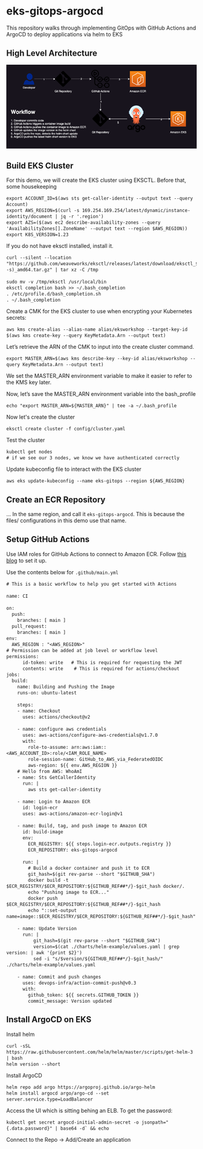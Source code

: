 # eks-gitops-argocd

This repository walks through implementing GitOps with GitHub Actions and ArgoCD to deploy applications via helm to EKS

## High Level Architecture
![Alt text](images/eks-gitops-argocd.png?raw=true "GitOps on EKS with GitHub Actions and ArgoCD")

## Build EKS Cluster
For this demo, we will create the EKS cluster using EKSCTL. Before that, some housekeeping
```
export ACCOUNT_ID=$(aws sts get-caller-identity --output text --query Account)
export AWS_REGION=$(curl -s 169.254.169.254/latest/dynamic/instance-identity/document | jq -r '.region')
export AZS=($(aws ec2 describe-availability-zones --query 'AvailabilityZones[].ZoneName' --output text --region $AWS_REGION))
export K8S_VERSION=1.23
```

If you do not have eksctl installed, install it.
```
curl --silent --location "https://github.com/weaveworks/eksctl/releases/latest/download/eksctl_$(uname -s)_amd64.tar.gz" | tar xz -C /tmp

sudo mv -v /tmp/eksctl /usr/local/bin
eksctl completion bash >> ~/.bash_completion
. /etc/profile.d/bash_completion.sh
. ~/.bash_completion
```

Create a CMK for the EKS cluster to use when encrypting your Kubernetes secrets:
```
aws kms create-alias --alias-name alias/eksworkshop --target-key-id $(aws kms create-key --query KeyMetadata.Arn --output text)
```

Let’s retrieve the ARN of the CMK to input into the create cluster command.
```
export MASTER_ARN=$(aws kms describe-key --key-id alias/eksworkshop --query KeyMetadata.Arn --output text)
```

We set the MASTER_ARN environment variable to make it easier to refer to the KMS key later.

Now, let’s save the MASTER_ARN environment variable into the bash_profile
```
echo "export MASTER_ARN=${MASTER_ARN}" | tee -a ~/.bash_profile
```


Now let's create the cluster
```
eksctl create cluster -f config/cluster.yaml
```

Test the cluster
```
kubectl get nodes
# if we see our 3 nodes, we know we have authenticated correctly
```

Update kubeconfig file to interact with the EKS cluster
```
aws eks update-kubeconfig --name eks-gitops --region ${AWS_REGION}
```

## Create an ECR Repository
... In the same region, and call it  `eks-gitops-argocd`. This is because the files/ configurations in this demo use that name.

## Setup GitHub Actions

Use IAM roles for GitHub Actions to connect to Amazon ECR. Follow [this blog](https://aws.amazon.com/blogs/security/use-iam-roles-to-connect-github-actions-to-actions-in-aws/) to set it up. 

Use the contents below for `.github/main.yml`
```
# This is a basic workflow to help you get started with Actions

name: CI

on:
  push:
    branches: [ main ]
  pull_request:
    branches: [ main ]
env:
  AWS_REGION : "<AWS_REGION>" 
# Permission can be added at job level or workflow level    
permissions:
      id-token: write   # This is required for requesting the JWT
      contents: write    # This is required for actions/checkout
jobs:
  build:
    name: Building and Pushing the Image
    runs-on: ubuntu-latest

    steps:
    - name: Checkout
      uses: actions/checkout@v2

    - name: configure aws credentials
      uses: aws-actions/configure-aws-credentials@v1.7.0
      with:
        role-to-assume: arn:aws:iam::<AWS_ACCOUNT_ID>:role/<IAM_ROLE_NAME>
        role-session-name: GitHub_to_AWS_via_FederatedOIDC
        aws-region: ${{ env.AWS_REGION }}
    # Hello from AWS: WhoAmI
    - name: Sts GetCallerIdentity
      run: |
        aws sts get-caller-identity

    - name: Login to Amazon ECR
      id: login-ecr
      uses: aws-actions/amazon-ecr-login@v1

    - name: Build, tag, and push image to Amazon ECR
      id: build-image
      env:
        ECR_REGISTRY: ${{ steps.login-ecr.outputs.registry }}
        ECR_REPOSITORY: eks-gitops-argocd

      run: |
        # Build a docker container and push it to ECR
        git_hash=$(git rev-parse --short "$GITHUB_SHA")
        docker build -t $ECR_REGISTRY/$ECR_REPOSITORY:${GITHUB_REF##*/}-$git_hash docker/.
        echo "Pushing image to ECR..."
        docker push $ECR_REGISTRY/$ECR_REPOSITORY:${GITHUB_REF##*/}-$git_hash
        echo "::set-output name=image::$ECR_REGISTRY/$ECR_REPOSITORY:${GITHUB_REF##*/}-$git_hash"
        
    - name: Update Version
      run: |
          git_hash=$(git rev-parse --short "$GITHUB_SHA")
          version=$(cat ./charts/helm-example/values.yaml | grep version: | awk '{print $2}')
          sed -i "s/$version/${GITHUB_REF##*/}-$git_hash/" ./charts/helm-example/values.yaml
          
    - name: Commit and push changes
      uses: devops-infra/action-commit-push@v0.3
      with:
        github_token: ${{ secrets.GITHUB_TOKEN }}
        commit_message: Version updated

```

## Install ArgoCD on EKS

Install helm
```
curl -sSL https://raw.githubusercontent.com/helm/helm/master/scripts/get-helm-3 | bash
helm version --short

```

Install ArgoCD
```
helm repo add argo https://argoproj.github.io/argo-helm
helm install argocd argo/argo-cd --set server.service.type=LoadBalancer
```

Access the UI which is sitting behing an ELB. To get the password:
```
kubectl get secret argocd-initial-admin-secret -o jsonpath="{.data.password}" | base64 -d` && echo
```

Connect to the Repo -> Add/Create an application
